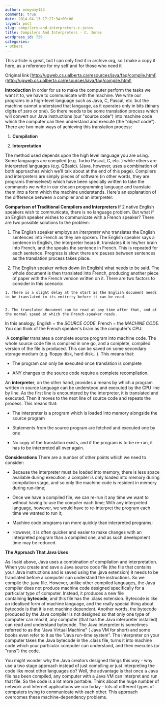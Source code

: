 ```yaml
---
author: onmyway133
comments: true
date: 2014-04-13 17:27:34+00:00
layout: post
slug: compilers-and-interpreters-c-jones
title: Compilers And Interpreters - C. Jones
wordpress_id: 729
categories:
- Others
---
```


This article is great, but I can only find it in archive.org, so I make a copy it here, as a reference for my self and for those who need it

Original link [http://ugweb.cs.ualberta.ca/resources/java/faq/compile.html](http://ugweb.cs.ualberta.ca/resources/java/faq/compile.html)

**Introduction**
In order for us to make the computer perform the tasks we want it to, we have to communicate with the machine. We write our programs in a high-level language such as Java, C, Pascal, etc. but the machine cannot understand that language, as it operates only in bits (**b**inary dig**its** of zero or one). So there needs to be some translation process which will convert our Java instructions (our "source code") into machine code which the computer can then understand and execute (the "object code"). There are two main ways of achieving this translation process:



	
  1. **Compilation**

	
  2. **Interpretation**


The method used depends upon the high level language you are using. Some languages are compiled (e.g. Turbo Pascal, C, etc. ) while others are interpreted languages (e.g. QBasic). (Java, however, uses a combination of both approaches which we'll talk about at the end of this page). Compilers and interpreters are simply pieces of software (in other words, they are programs themselves!) which have been specially written to take the commands we write in our chosen programming language and translate them into a form which the machine understands. Here's an explanation of the difference between a compiler and an interpreter: 

**Comparison of Traditional Compilers and Interpreters**
If 2 native English speakers wish to communicate, there is no language problem. But what if an English speaker wishes to communicate with a French speaker? There are two possible solutions to the problem:



	
  1. The English speaker employs an _interpreter_ who translates the English sentences into French as they are spoken. The English speaker says a sentence in English, the interpreter hears it, translates it in his/her brain into French, and the speaks the sentence in French. This is repeated for each sentence. Progress is slow: there are pauses between sentences as the translation process takes place.

	
  2. The English speaker writes down (in English) what needs to be said. The whole document is then translated into French, producing another piece of paper with the French version written on it. There are two factors to consider in this scenario:

	
    1. There is a slight delay at the start as the English document needs to be translated in its entirity before it can be read.

	
    2. The translated document can be read at any time after that, and at the normal speed at which the French-speaker reads.





In this analogy, English = the _SOURCE CODE_. French = the _MACHINE CODE_. You can think of the French speaker's brain as the computer's CPU.

 A **compiler** translates a complete source program into machine code. The whole source code file is compiled in one go, and a complete, compiled version of the file is produced. This can be saved on some secondary storage medium (e.g. floppy disk, hard disk...). This means that:



	
  * The program can only be executed once translation is complete

	
  * ANY changes to the source code require a complete recompilation.


An **interpreter**, on the other hand, provides a means by which a program written in source language can be understood and executed by the CPU line by line. As the first line is encountered by the interpreter, it is translated and executed. Then it moves to the next line of source code and repeats the process. This means that:



	
  * The interpreter is a program which is loaded into memory alongside the source program

	
  * Statements from the source program are fetched and executed one by one

	
  * No copy of the translation exists, and if the program is to be re-run, it has to be interpreted all over again.


**Considerations**
There are a number of other points which we need to consider: 



	
  * Because the interpreter must be loaded into memory, there is less space available during execution; a compiler is only loaded into memory during compilation stage, and so only the machine code is resident in memory during run-time;

	
  * Once we have a compiled file, we can re-run it any time we want to without having to use the compiler each time; With any interpreted language, however, we would have to re-interpret the program each time we wanted to run it;

	
  * Machine code programs run more quickly than interpreted programs;

	
  * However, it is often quicker and easier to make changes with an interpreted program than a compiled one, and as such development time may be reduced.


**The Approach That Java Uses**

As I said above, Java uses a combination of compilation and interpretation. When you create and save a Java source code file (the file that contains your Java instructions and is saved using the .java extension) it needs to be translated before a computer can understand the instructions. So we compile the .java file. However, unlike other compiled languages, the Java compiler does not produce machine code designed specifically for a particular type of computer. Instead, it produces a new file containing **bytecode**, and this file has the .class extension. Bytecode is like an idealised form of machine language, and the really special thing about bytecode is that it is not machine dependent. Another words, the bytecode produced by the Java compiler is not designed so that only one type of computer can read it, any computer (that has the Java interpreter installed) can read and understand bytecode. The Java interpreter is sometimes referred to as the "Java Virtual Machine" ( Java VM for short) and some books even refer to it as the "Java run-time system". The interpreter on your computer takes the Java bytecode in the .class file, turns it into machine code which your particular computer can understand, and then executes (or "runs") the code.

You might wonder why the Java creators designed things this way - why use a two stage approach instead of just compiling or just interpreting the code like most other languages do? Well, the advantage is that once a Java file has been compiled, any computer with a Java VM can interpret and run that file. So the code is a lot more portable. Think about the huge number of network and Internet applications we run today - lots of different types of computers trying to communicate with each other. This approach overcomes these machine-dependency problems.

